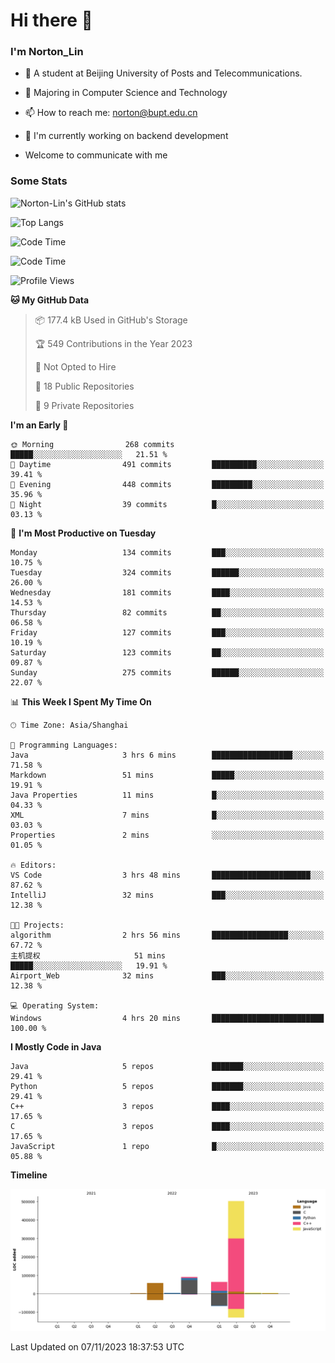 
# Hi there 👋

### I'm Norton_Lin
- 🏫 A student at Beijing University of Posts and Telecommunications.
- 🌱 Majoring in Computer Science and Technology
- 📫 How to reach me: norton@bupt.edu.cn
- 🌱 I'm currently working on backend development

- Welcome to communicate with me

### Some Stats
![Norton-Lin's GitHub stats](https://github-readme-stats.vercel.app/api?username=Norton-Lin&count_private=true&show_icons=true&theme=radical)

![Top Langs](https://github-readme-stats.vercel.app/api/top-langs/?username=Norton-Lin&langs_count=10&layout=compact)

![Code Time](https://github-readme-stats.vercel.app/api/wakatime?username=Norton_Lin)

<!--START_SECTION:waka-->
![Code Time](http://img.shields.io/badge/Code%20Time-404%20hrs%2011%20mins-blue)

![Profile Views](http://img.shields.io/badge/Profile%20Views-0-blue)

**🐱 My GitHub Data** 

> 📦 177.4 kB Used in GitHub's Storage 
 > 
> 🏆 549 Contributions in the Year 2023
 > 
> 🚫 Not Opted to Hire
 > 
> 📜 18 Public Repositories 
 > 
> 🔑 9 Private Repositories 
 > 
**I'm an Early 🐤** 

```text
🌞 Morning                268 commits         █████░░░░░░░░░░░░░░░░░░░░   21.51 % 
🌆 Daytime                491 commits         ██████████░░░░░░░░░░░░░░░   39.41 % 
🌃 Evening                448 commits         █████████░░░░░░░░░░░░░░░░   35.96 % 
🌙 Night                  39 commits          █░░░░░░░░░░░░░░░░░░░░░░░░   03.13 % 
```
📅 **I'm Most Productive on Tuesday** 

```text
Monday                   134 commits         ███░░░░░░░░░░░░░░░░░░░░░░   10.75 % 
Tuesday                  324 commits         ██████░░░░░░░░░░░░░░░░░░░   26.00 % 
Wednesday                181 commits         ████░░░░░░░░░░░░░░░░░░░░░   14.53 % 
Thursday                 82 commits          ██░░░░░░░░░░░░░░░░░░░░░░░   06.58 % 
Friday                   127 commits         ███░░░░░░░░░░░░░░░░░░░░░░   10.19 % 
Saturday                 123 commits         ██░░░░░░░░░░░░░░░░░░░░░░░   09.87 % 
Sunday                   275 commits         ██████░░░░░░░░░░░░░░░░░░░   22.07 % 
```


📊 **This Week I Spent My Time On** 

```text
🕑︎ Time Zone: Asia/Shanghai

💬 Programming Languages: 
Java                     3 hrs 6 mins        ██████████████████░░░░░░░   71.58 % 
Markdown                 51 mins             █████░░░░░░░░░░░░░░░░░░░░   19.91 % 
Java Properties          11 mins             █░░░░░░░░░░░░░░░░░░░░░░░░   04.33 % 
XML                      7 mins              █░░░░░░░░░░░░░░░░░░░░░░░░   03.03 % 
Properties               2 mins              ░░░░░░░░░░░░░░░░░░░░░░░░░   01.05 % 

🔥 Editors: 
VS Code                  3 hrs 48 mins       ██████████████████████░░░   87.62 % 
IntelliJ                 32 mins             ███░░░░░░░░░░░░░░░░░░░░░░   12.38 % 

🐱‍💻 Projects: 
algorithm                2 hrs 56 mins       █████████████████░░░░░░░░   67.72 % 
主机提权                     51 mins             █████░░░░░░░░░░░░░░░░░░░░   19.91 % 
Airport_Web              32 mins             ███░░░░░░░░░░░░░░░░░░░░░░   12.38 % 

💻 Operating System: 
Windows                  4 hrs 20 mins       █████████████████████████   100.00 % 
```

**I Mostly Code in Java** 

```text
Java                     5 repos             ███████░░░░░░░░░░░░░░░░░░   29.41 % 
Python                   5 repos             ███████░░░░░░░░░░░░░░░░░░   29.41 % 
C++                      3 repos             ████░░░░░░░░░░░░░░░░░░░░░   17.65 % 
C                        3 repos             ████░░░░░░░░░░░░░░░░░░░░░   17.65 % 
JavaScript               1 repo              █░░░░░░░░░░░░░░░░░░░░░░░░   05.88 % 
```



**Timeline**

![Lines of Code chart](https://raw.githubusercontent.com/Norton-Lin/Norton-Lin/main/assets/bar_graph.png)


 Last Updated on 07/11/2023 18:37:53 UTC
<!--END_SECTION:waka-->
